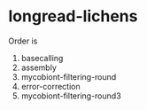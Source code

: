 # longread-lichens

Order is 

1. basecalling
2. assembly
3. mycobiont-filtering-round
5. error-correction
6. mycobiont-filtering-round3
